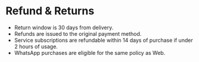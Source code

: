 
# Refund & Returns
- Return window is 30 days from delivery.
- Refunds are issued to the original payment method.
- Service subscriptions are refundable within 14 days of purchase if under 2 hours of usage.
- WhatsApp purchases are eligible for the same policy as Web.
